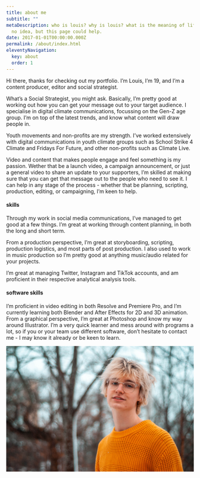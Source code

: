 ```yaml
---
title: about me
subtitle: ""
metaDescription: who is louis? why is louis? what is the meaning of life? i have
  no idea, but this page could help.
date: 2017-01-01T00:00:00.000Z
permalink: /about/index.html
eleventyNavigation:
  key: about
  order: 1
---
```



Hi there, thanks for checking out my portfolio. I’m Louis, I’m 19, and I’m a content producer, editor and social strategist.

What’s a Social Strategist, you might ask. Basically, I’m pretty good at working out how you can get your message out to your target audience. I specialise in digital climate communications, focussing on the Gen-Z age group. I’m on top of the latest trends, and know what content will draw people in.

Youth movements and non-profits are my strength. I’ve worked extensively with digital communications in youth climate groups such as School Strike 4 Climate and Fridays For Future, and other non-profits such as Climate Live.

Video and content that makes people engage and feel something is my passion. Wether that be a launch video, a campaign announcement, or just a general video to share an update to your supporters, I’m skilled at making sure that you can get that message out to the people who need to see it. I can help in any stage of the process - whether that be planning, scripting, production, editing, or campaigning, I’m keen to help.

#### skills

Through my work in social media communications, I’ve managed to get good at a few things. I’m great at working through content planning, in both the long and short term.

From a production perspective, I’m great at storyboarding, scripting, production logistics, and most parts of post production. I also used to work in music production so I’m pretty good at anything music/audio related for your projects.

I’m great at managing Twitter, Instagram and TikTok accounts, and am proficient in their respective analytical analysis tools.

#### software skills

I’m proficient in video editing in both Resolve and Premiere Pro, and I’m currently learning both Blender and After Effects for 2D and 3D animation. From a graphical perspective, I’m great at Photoshop and know my way around Illustrator. I’m a very quick learner and mess around with programs a lot, so if you or your team use different software, don’t hesitate to contact me - I may know it already or be keen to learn.

![image](/static/img/portrait-hoz.jpg "image of louis")
